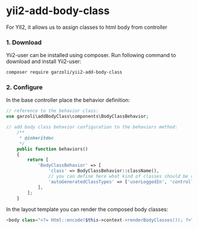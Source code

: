 # yii2-add-body-class
For YII2, it allows us to assign classes to html body from controller

### 1. Download

Yii2-user can be installed using composer. Run following command to download and
install Yii2-user:

```bash
composer require garzoli/yii2-add-body-class
```

### 2. Configure

In the base controller place the behavior definition:

```php
// reference to the behavior class:
use garzoli\addBodyClass\components\BodyClassBehavior;

// add body class behavior configuration to the behaviors method:
    /**
     * @inheritdoc
     */
    public function behaviors()
    {
        return [
            'BodyClassBehavior' => [
                'class' => BodyClassBehavior::className(),
                // you can define here what kind of classes should be rendered
                'autoGeneratedClassTypes' => ['userLoggedIn', 'controllerAction'],
            ],
        ];
    }
```
In the layout template you can render the composed body classes:
```php
<body class="<?= Html::encode($this->context->renderBodyClasses()); ?>">
```